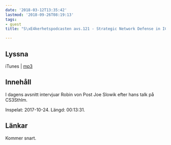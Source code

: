 ```yaml
---
date: '2018-03-12T13:35:42'
lastmod: '2018-09-26T08:19:13'
tags:
- guest
title: "S\xE4kerhetspodcasten avs.121 - Strategic Network Defense in ICS med Joe Slowik"

---
```

## Lyssna

iTunes \| [mp3](http://traffic.libsyn.com/sakerhetspodcasten/RVPintro_-_cs3sthlm_Joe_Slowik_Strategic_Network_Defense_in_ICS_Environments_mixdown.mp3)

## Innehåll

I dagens avsnitt intervjuar Robin von Post Joe Slowik efter hans talk på CS3Sthlm.

Inspelat: 2017-10-24. Längd: 00:13:31.

## Länkar

Kommer snart.

